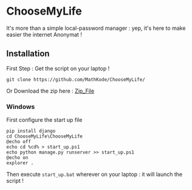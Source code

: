 # ChooseMyLife
It's more than a simple local-password manager : yep, it's here to make easier the internet Anonymat !

## Installation 

First Step : Get the script on your laptop !
```
git clone https://github.com/MathKode/ChooseMyLife/
```
Or Download the zip here : [Zip_File](https://github.com/MathKode/ChooseMyLife/archive/refs/heads/main.zip)


### Windows

First configure the start up file
```
pip install django
cd ChooseMyLife\ChooseMyLife
@echo off
echo cd %cd% > start_up.ps1
echo python manage.py runserver >> start_up.ps1
@echo on
explorer .

```
Then execute ``start_up.bat`` wherever on your laptop : it will launch the script !
